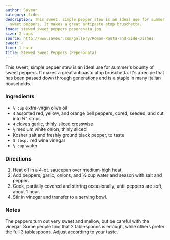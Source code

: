 ```yaml
---
author: Saveur
category: Sides
description: This sweet, simple pepper stew is an ideal use for summer's bounty of
  sweet peppers. It makes a great antipasto atop bruschetta.
image: stewed_sweet_peppers_peperonata.jpg
size: 2 cups
source: http://www.saveur.com/gallery/Roman-Pasta-and-Side-Dishes
sweet: ✓
time: 1 hour
title: Stewed Sweet Peppers (Peperonata)
---
```

This sweet, simple pepper stew is an ideal use for summer's bounty of sweet peppers. It makes a great antipasto atop bruschetta. It's a recipe that has been passed down through generations and is a staple in many Italian households.

### Ingredients

* `⅓ cup` extra-virgin olive oil
* `4` assorted red, yellow, and orange bell peppers, cored, seeded, and cut into ¼" strips
* `4` cloves garlic, thinly sliced crosswise
* `½` medium white onion, thinly sliced
* Kosher salt and freshly ground black pepper, to taste
* `3 tbsp.` red wine vinegar
* `½ cup` water

### Directions

1. Heat oil in a 4-qt. saucepan over medium-high heat. 
2. Add peppers, garlic, onions, and ½ cup water and season with salt and pepper. 
3. Cook, partially covered and stirring occasionally, until peppers are soft, about 1 hour. 
4. Stir in vinegar and transfer to a serving bowl.

### Notes

The peppers turn out very sweet and mellow, but be careful with the vinegar. Some people find that 2 tablespoons is enough, while others prefer the full 3 tablespoons. Adjust according to your taste.